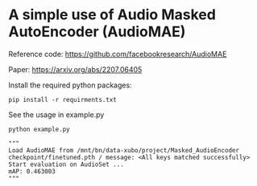 # A simple use of Audio Masked AutoEncoder (AudioMAE)
Reference code: https://github.com/facebookresearch/AudioMAE

Paper: https://arxiv.org/abs/2207.06405

Install the required python packages:
```
pip install -r requirments.txt
```


See the usage in example.py 



  ```
  python example.py 
  
  """
  Load AudioMAE from /mnt/bn/data-xubo/project/Masked_AudioEncoder checkpoint/finetuned.pth / message: <All keys matched successfully>
  Start evaluation on AudioSet ...
  mAP: 0.463003
  """
  ```